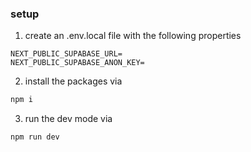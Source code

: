 ### setup 

1. create an .env.local file with the following properties
```
NEXT_PUBLIC_SUPABASE_URL=
NEXT_PUBLIC_SUPABASE_ANON_KEY=  
```
2. install the packages via 
```cmd
npm i
```
3. run the dev mode via 
```
npm run dev 
```